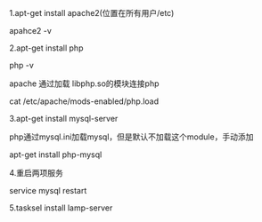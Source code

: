 1.apt-get install apache2\(位置在所有用户/etc\)

apahce2 -v



2.apt-get install php

php -v

apache 通过加载 libphp.so的模块连接php

cat /etc/apache/mods-enabled/php.load



3.apt-get install mysql-server

php通过mysql.ini加载mysql，但是默认不加载这个module，手动添加

apt-get install php-mysql



4.重启两项服务

service mysql restart



5.tasksel install lamp-server

